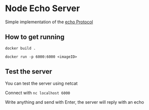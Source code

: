 # Node Echo Server

Simple implementation of the [echo Protocol](https://www.rfc-editor.org/rfc/rfc862)

## How to get running

`docker build .`

`docker run -p 6000:6000 <imageID>`

## Test the server

You can test the server using netcat

Connect with `nc localhost 6000`

Write anything and send with Enter, the server will reply with an echo